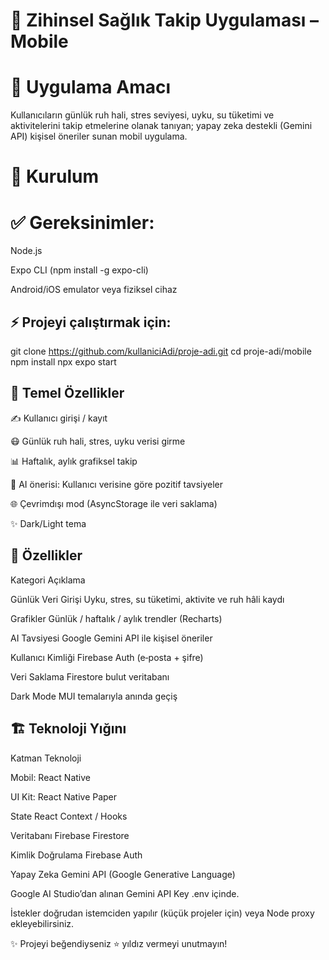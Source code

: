 # 📱 Zihinsel Sağlık Takip Uygulaması – Mobile

# 🌿 Uygulama Amacı

Kullanıcıların günlük ruh hali, stres seviyesi, uyku, su tüketimi ve aktivitelerini takip etmelerine olanak tanıyan; yapay zeka destekli (Gemini API) kişisel öneriler sunan mobil uygulama.

# 🔧 Kurulum

# ✅ Gereksinimler:

Node.js

Expo CLI (npm install -g expo-cli)

Android/iOS emulator veya fiziksel cihaz

## ⚡ Projeyi çalıştırmak için:
git clone https://github.com/kullaniciAdi/proje-adi.git
cd proje-adi/mobile
npm install
npx expo start

## 🔎 Temel Özellikler

✍️ Kullanıcı girişi / kayıt

😷 Günlük ruh hali, stres, uyku verisi girme

📊 Haftalık, aylık grafiksel takip

🤖 AI önerisi: Kullanıcı verisine göre pozitif tavsiyeler

🌐 Çevrimdışı mod (AsyncStorage ile veri saklama)

✨ Dark/Light tema

## 🚀 Özellikler

Kategori                                                                  Açıklama

Günlük Veri Girişi                                            Uyku, stres, su tüketimi, aktivite ve ruh hâli kaydı

Grafikler                                                     Günlük / haftalık / aylık trendler (Recharts)

AI Tavsiyesi                                                  Google Gemini API ile kişisel öneriler

Kullanıcı Kimliği                                             Firebase Auth (e‑posta + şifre)

Veri Saklama                                                  Firestore bulut veritabanı

Dark Mode                                                     MUI temalarıyla anında geçiş


## 🏗️ Teknoloji Yığını

Katman                                                                    Teknoloji

Mobil:                                                           React Native

UI Kit:                                                          React Native Paper

State                                                            React Context / Hooks

Veritabanı                                                         Firebase Firestore

Kimlik Doğrulama                                                   Firebase Auth

Yapay Zeka                                                         Gemini API (Google Generative Language)





Google AI Studio’dan alınan Gemini API Key .env içinde.

İstekler doğrudan istemciden yapılır (küçük projeler için) veya Node proxy ekleyebilirsiniz.

✨ Projeyi beğendiyseniz ⭐ yıldız vermeyi unutmayın!
